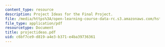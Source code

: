 ```yaml
---
content_type: resource
description: Project Ideas for the Final Project.
file: /media/https%3A/open-learning-course-data-rc.s3.amazonaws.com/hst-410j-projects-in-microscale-engineering-for-the-life-sciences-spring-2007/c6bf7ce9d819a4e3b371e4ba39736361_projectideas.pdf
file_type: application/pdf
resourcetype: Document
title: projectideas.pdf
uid: c6bf7ce9-d819-a4e3-b371-e4ba39736361
---
```

